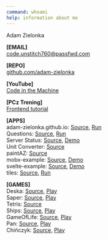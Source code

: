 ```yaml
---
command: whoami
help: information about me
---
```


[](sleep:500)
Adam Zielonka

[](sleep:700)
**[EMAIL]**  
[code.unstitch760@passfwd.com](mailto:code.unstitch760@passfwd.com)

**[REPO]**  
[github.com/adam-zielonka](https://github.com/adam-zielonka)   

**[YouTube]**  
[Code in the Machine](https://www.youtube.com/channel/UC9ndsm1I60DjsIqEh1XITRQ)

**[PCz Trening]**  
[Frontend tutorial](https://adam-zielonka.github.io/frontend-tutorial/)

**[APPS]**  
adam-zielonka.github.io: [Source](https://github.com/adam-zielonka/adam-zielonka.github.io), [Run](https://adam-zielonka.github.io/)  
Questions: [Source](https://github.com/adam-zielonka/questions), [Run](https://adam-zielonka.github.io/questions/)  
Server Status: [Source](https://github.com/adam-zielonka/server-status), [Demo](https://adam-zielonka.github.io/server-status/)  
Unit Converter: [Source](https://github.com/adam-zielonka/unit-converter)  
paintAZ: [Source](https://github.com/adam-zielonka/paintaz)  
mobx-example: [Source](https://github.com/adam-zielonka/mobx-example), [Demo](https://adam-zielonka.github.io/mobx-example/)  
svelte-example: [Source](https://github.com/adam-zielonka/svelte-example), [Demo](https://adam-zielonka.github.io/svelte-example/)  
tiles: [Source](https://github.com/adam-zielonka/tiles), [Run](https://adam-zielonka.github.io/tiles/)  

**[GAMES]**  
Deska: [Source](https://github.com/adam-zielonka/deska), [Play](https://adam-zielonka.github.io/deska/)  
Saper: [Source](https://github.com/adam-zielonka/saper), [Play](https://adam-zielonka.github.io/saper/)  
Tetris: [Source](https://github.com/adam-zielonka/tetris)  
Ships: [Source](https://github.com/adam-zielonka/statki), [Play](https://adam-zielonka.github.io/statki/)  
GameOfLife: [Source](https://github.com/adam-zielonka/game-of-life), [Play](https://adam-zielonka.github.io/game-of-life/)  
Pan: [Source](https://github.com/adam-zielonka/pan), [Play](https://adam-zielonka.github.io/pan/)  
Chińczyk: [Source](https://github.com/adam-zielonka/chinczyk), [Play](https://adam-zielonka.github.io/chinczyk/)  
[](sleep:400)
